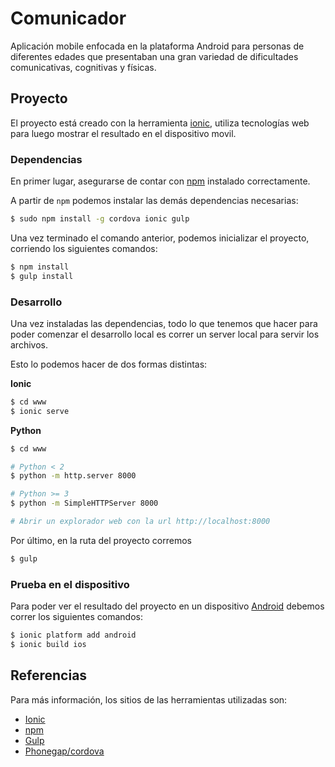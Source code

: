 # Comunicador

Aplicación mobile enfocada en la plataforma Android para personas de diferentes edades que presentaban una gran variedad de dificultades comunicativas, cognitivas y físicas.

## Proyecto

El proyecto está creado con la herramienta [ionic](http://ionicframework.com/), utiliza tecnologías web para luego mostrar el resultado en el dispositivo movil.

### Dependencias

En primer lugar, asegurarse de contar con [npm](https://www.npmjs.org/) instalado correctamente.

A partir de `npm` podemos instalar las demás dependencias necesarias:

```bash
$ sudo npm install -g cordova ionic gulp
```

Una vez terminado el comando anterior, podemos inicializar el proyecto, corriendo los siguientes comandos:

```bash
$ npm install
$ gulp install
```

### Desarrollo

Una vez instaladas las dependencias, todo lo que tenemos que hacer para poder comenzar el desarrollo local es correr un server local para servir los archivos.

Esto lo podemos hacer de dos formas distintas:

**Ionic**
```bash
$ cd www
$ ionic serve
```

**Python**
```bash
$ cd www

# Python < 2
$ python -m http.server 8000

# Python >= 3
$ python -m SimpleHTTPServer 8000

# Abrir un explorador web con la url http://localhost:8000
```


Por último, en la ruta del proyecto corremos

```bash
$ gulp
```

### Prueba en el dispositivo

Para poder ver el resultado del proyecto en un dispositivo [Android](http://www.android.com/) debemos correr los siguientes comandos:

```bash
$ ionic platform add android
$ ionic build ios
```

## Referencias

Para más información, los sitios de las herramientas utilizadas son:

* [Ionic](http://ionicframework.com/)
* [npm](https://www.npmjs.org/)
* [Gulp](http://gulpjs.com/)
* [Phonegap/cordova](http://phonegap.com/)